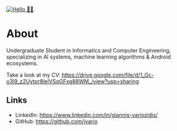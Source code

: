 [![Hello 👋🏻](https://res.cloudinary.com/dd6yota5v/image/upload/v1595612102/photography-of-laptop-computer-camera-smartphone-headphones-705164_2_vezax8.jpg)]()


# About

Undergraduate Student in Informatics and Computer Engineering, specializing in AI systems, machine learning algorithms & Android ecosystems.

Take a look at my CV: https://drive.google.com/file/d/1_Gc-o3I9_z2Uytpr8lelVSqGFxg88WM_/view?usp=sharing

## Links
- LinkedIn: https://www.linkedin.com/in/giannis-variozidis/
- GitHub: https://github.com/jvario

